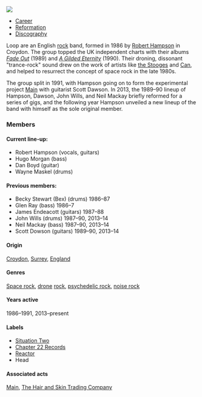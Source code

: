 <img src="https://upload.wikimedia.org/wikipedia/commons/thumb/f/f1/Loop_%281989%29.jpg/559px-Loop_%281989%29.jpg">

<ul class="nav">
 <li><a href="career">	Career</a></li>
 <li><a href="reformation">	Reformation</a></li>
 <li><a href="discography">	Discography</a></li>
</ul>

<div class="colorback">

<main>
<p class="contentparagraph">Loop are an English <a href="https://en.wikipedia.org/wiki/Rock_music" title="Rock music">rock</a> band, formed in 1986 by <a href="https://en.wikipedia.org/wiki/Robert_Hampson" title="Robert Hampson">Robert Hampson</a> in Croydon. The group topped the UK independent charts with their albums <i><a href="https://en.wikipedia.org/wiki/Fade_Out_(album)" title="Fade Out (album)">Fade Out</a></i> (1989) and <i><a href="https://en.wikipedia.org/wiki/A_Gilded_Eternity" title="A Gilded Eternity">A Gilded Eternity</a></i> (1990). Their droning, dissonant "trance-rock" sound drew on the work of artists like <a href="https://en.wikipedia.org/wiki/The_Stooges" title="The Stooges">the Stooges</a> and <a href="https://en.wikipedia.org/wiki/Can_(band)" title="Can (band)">Can</a>, and helped to resurrect the concept of space rock in the late 1980s.</p>

<p class="contentparagraph">The group split in 1991, with Hampson going on to form the experimental project <a href="https://en.wikipedia.org/wiki/Main_(band)" title="Main (band)">Main</a> with guitarist Scott Dawson. In 2013, the 1989–90 lineup of Hampson, Dawson, John Wills, and Neil Mackay briefly reformed for a series of gigs, and the following year Hampson unveiled a new lineup of the band with himself as the sole original member.</p>
</main>

</div>

<div class="colorback">

<h3>Members</h3>
<h4>Current line-up:</h4>
<ul class="members">
<li>Robert Hampson (vocals, guitars)</li>
<li>Hugo Morgan (bass)</li>
<li>Dan Boyd (guitar)</li>
<li>Wayne Maskel (drums)</li>
</ul>

</div>

<div class="colorback">

<h4>Previous members:</h4>
<ul class="members">
<li>Becky Stewart (Bex) (drums) 1986–87</li>
<li>Glen Ray (bass) 1986–7</li>
<li>James Endeacott (guitars) 1987–88</li>
<li>John Wills (drums) 1987–90, 2013–14</li>
<li>Neil Mackay (bass) 1987–90, 2013–14</li>
<li>Scott Dowson (guitars) 1989–90, 2013–14</li>
</ul>

</div>

<div class="colorback">

<h4>Origin</h4>	
<a href="https://en.wikipedia.org/wiki/Croydon">Croydon</a>, <a href="https://en.wikipedia.org/wiki/Surrey">Surrey</a>, <a href="https://en.wikipedia.org/wiki/England">England</a>

</div>

<div class="colorback">

<h4>Genres</h4>	
<p><a href="https://en.wikipedia.org/wiki/Space_rock">Space rock</a>, <a href="https://en.wikipedia.org/wiki/Drone_music">drone</a> <a href="https://en.wikipedia.org/wiki/Rock_music">rock</a>, <a href="https://en.wikipedia.org/wiki/Psychedelic_rock">psychedelic rock</a>, <a href="https://en.wikipedia.org/wiki/Noise_rock">noise rock</a></p>
 
</div>
 
<h4>Years active</h4>	
<p>1986–1991, 2013–present</p>

<div class="colorback">

<h4>Labels</h4>
<ul class="labels">
<li><a href="https://en.wikipedia.org/wiki/Situation_Two">Situation Two</a></li>
 <li><a href="https://www.discogs.com/label/9010-Chapter-22">Chapter 22 Records</a></li>
<li><a href="https://www.discogs.com/label/174914-Reactor-2">Reactor</a></li> 
<li>Head</li>
</ul>

</div>

<div class="colorback">

<h4>Associated acts</h4>	
<p><a href="https://en.wikipedia.org/wiki/Main_(band)">Main</a>, <a href="https://en.wikipedia.org/wiki/The_Hair_and_Skin_Trading_Company">The Hair and Skin Trading Company</a></p>

</div>
